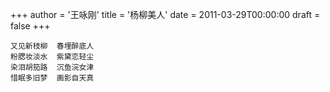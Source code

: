 +++
author = '王咏刚'
title = '杨柳美人'
date = 2011-03-29T00:00:00
draft = false
+++

<div class="poem">

```
又见新枝柳  春埋醉底人
粉腮妆淡水  紫黛恋轻尘
染泪胡笳路  沉鱼浣女津
惜眠多旧梦  画影自天真
```

</div>
